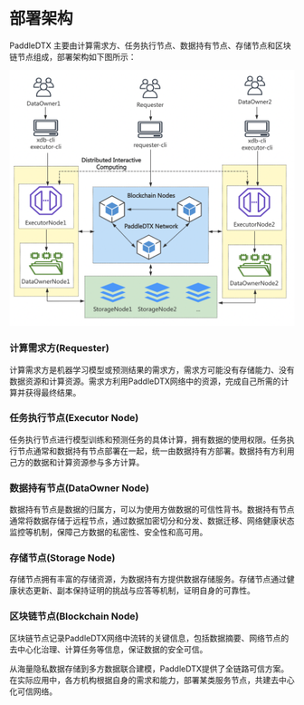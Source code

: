 # 部署架构

PaddleDTX 主要由计算需求方、任务执行节点、数据持有节点、存储节点和区块链节点组成，部署架构如下图所示：

![Image text](../_static/deployment.png)

### 计算需求方(Requester)
计算需求方是机器学习模型或预测结果的需求方，需求方可能没有存储能力、没有数据资源和计算资源。需求方利用PaddleDTX网络中的资源，完成自己所需的计算并获得最终结果。

### 任务执行节点(Executor Node)
任务执行节点进行模型训练和预测任务的具体计算，拥有数据的使用权限。任务执行节点通常和数据持有节点部署在一起，统一由数据持有方部署。数据持有方利用己方的数据和计算资源参与多方计算。

### 数据持有节点(DataOwner Node)
数据持有节点是数据的归属方，可以为使用方做数据的可信性背书。数据持有节点通常将数据存储于远程节点，通过数据加密切分和分发、数据迁移、网络健康状态监控等机制，保障己方数据的私密性、安全性和高可用。

### 存储节点(Storage Node)
存储节点拥有丰富的存储资源，为数据持有方提供数据存储服务。存储节点通过健康状态更新、副本保持证明的挑战与应答等机制，证明自身的可靠性。

### 区块链节点(Blockchain Node)
区块链节点记录PaddleDTX网络中流转的关键信息，包括数据摘要、网络节点的去中心化治理、计算任务等信息，保证数据的安全可信。

从海量隐私数据存储到多方数据联合建模，PaddleDTX提供了全链路可信方案。在实际应用中，各方机构根据自身的需求和能力，部署某类服务节点，共建去中心化可信网络。
